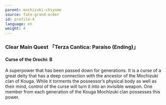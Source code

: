 ```yaml
---
parent: mochizuki-chiyome
source: fate-grand-order
id: profile-4
language: en
weight: 4
---
```


### Clear Main Quest 「Terza Cantica: Paraíso (Ending)」

#### Curse of the Orochi: B

A superpower that has been passed down for generations.
It is a curse of a great deity that has a deep connection with the ancestor of the Mochizuki clan of Kouga. While it torments the possessor’s physical body as well as their mind, control of the curse will turn it into an invisible weapon.
One member from each generation of the Kouga Mochizuki clan possesses this power.
